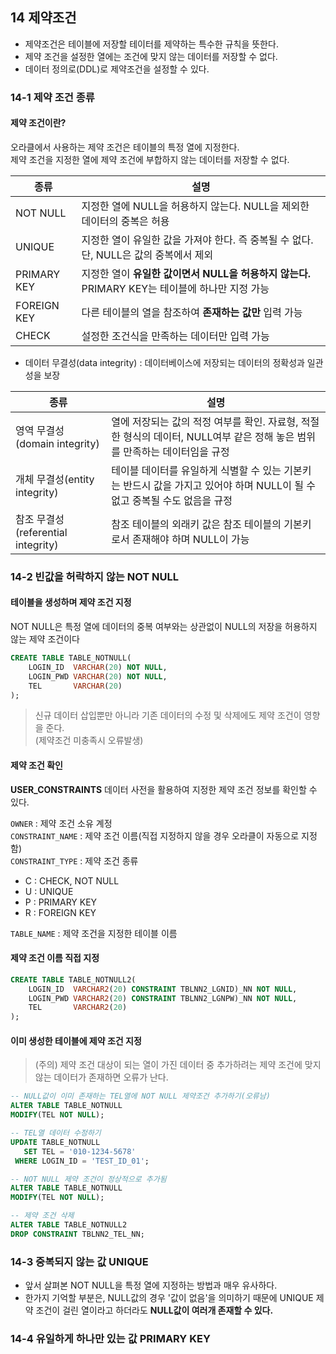 ## 14 제약조건
- 제약조건은 테이블에 저장할 테이터를 제약하는 특수한 규칙을 뜻한다.     
- 제약 조건을 설정한 열에는 조건에 맞지 않는 데이터를 저장할 수 없다.      
- 데이터 정의로(DDL)로 제약조건을 설정할 수 있다.     

### 14-1 제약 조건 종류
#### 제약 조건이란?
오라클에서 사용하는 제약 조건은 테이블의 특정 열에 지정한다.     
제약 조건을 지정한 열에 제약 조건에 부합하지 않는 데이터를 저장할 수 없다.     

|종류|설명|
|--|---|
|NOT NULL|지정한 열에 NULL을 허용하지 않는다. NULL을 제외한 데이터의 중복은 허용|
|UNIQUE | 지정한 열이 유일한 값을 가져야 한다. 즉 중복될 수 없다. 단, NULL은 값의 중복에서 제외|
|PRIMARY KEY|지정한 열이 **유일한 값이면서 NULL을 허용하지 않는다.** PRIMARY KEY는 테이블에 하나만 지정 가능|
|FOREIGN KEY|다른 테이블의 열을 참조하여 **존재하는 값만** 입력 가능|
|CHECK |설정한 조건식을 만족하는 데이터만 입력 가능 |

- 데이터 무결성(data integrity) : 데이터베이스에 저장되는 데이터의 정확성과 일관성을 보장     

|종류|설명|
|---|---|
|영역 무결성(domain integrity)|열에 저장되는 값의 적정 여부를 확인. 자료형, 적절한 형식의 데이터, NULL여부 같은 정해 놓은 범위를 만족하는 데이터임을 규정|
|개체 무결성(entity integrity)|테이블 데이터를 유일하게 식별할 수 있는 기본키는 반드시 값을 가지고 있어야 하며 NULL이 될 수 없고 중복될 수도 없음을 규정|
|참조 무결성(referential integrity)|참조 테이블의 외래키 값은 참조 테이블의 기본키로서 존재해야 하며 NULL이 가능|


### 14-2 빈값을 허락하지 않는 NOT NULL
#### 테이블을 생성하며 제약 조건 지정
NOT NULL은 특정 열에 데이터의 중복 여부와는 상관없이 NULL의 저장을 허용하지 않는 제약 조건이다     
```SQL
CREATE TABLE TABLE_NOTNULL(
    LOGIN_ID  VARCHAR(20) NOT NULL,
    LOGIN_PWD VARCHAR(20) NOT NULL,
    TEL       VARCHAR(20)
);
```
> 신규 데이터 삽입뿐만 아니라 기존 데이터의 수정 및 삭제에도 제약 조건이 영향을 준다.      
> (제약조건 미충족시 오류발생)    

#### 제약 조건 확인
**USER_CONSTRAINTS** 데이터 사전을 활용하여 지정한 제약 조건 정보를 확인할 수 있다.    

`OWNER` : 제약 조건 소유 계정      
`CONSTRAINT_NAME` : 제약 조건 이름(직접 지정하지 않을 경우 오라클이 자동으로 지정함)     
`CONSTRAINT_TYPE` : 제약 조건 종류       
- C : CHECK, NOT NULL     
- U : UNIQUE    
- P : PRIMARY KEY    
- R : FOREIGN KEY     

`TABLE_NAME` : 제약 조건을 지정한 테이블 이름      

#### 제약 조건 이름 직접 지정 
```SQL
CREATE TABLE TABLE_NOTNULL2(
    LOGIN_ID  VARCHAR2(20) CONSTRAINT TBLNN2_LGNID)_NN NOT NULL,
    LOGIN_PWD VARCHAR2(20) CONSTRAINT TBLNN2_LGNPW)_NN NOT NULL,
    TEL       VARCHAR2(20)
);
```

#### 이미 생성한 테이블에 제약 조건 지정
> (주의) 제약 조건 대상이 되는 열이 가진 데이터 중 추가하려는 제약 조건에 맞지 않는 데이터가 존재하면 오류가 난다.     

```SQL
-- NULL값이 이미 존재하는 TEL열에 NOT NULL 제약조건 추가하기(오류남)
ALTER TABLE TABLE_NOTNULL
MODIFY(TEL NOT NULL);

-- TEL열 데이터 수정하기
UPDATE TABLE_NOTNULL
   SET TEL = '010-1234-5678'
 WHERE LOGIN_ID = 'TEST_ID_01';

-- NOT NULL 제약 조건이 정상적으로 추가됨
ALTER TABLE TABLE_NOTNULL
MODIFY(TEL NOT NULL);

-- 제약 조건 삭제
ALTER TABLE TABLE_NOTNULL2
DROP CONSTRAINT TBLNN2_TEL_NN;
```

### 14-3 중복되지 않는 값 UNIQUE
- 앞서 살펴본 NOT NULL을 특정 열에 지정하는 방법과 매우 유사하다.      
- 한가지 기억할 부분은, NULL값의 경우 '값이 없음'을 의미하기 때문에 UNIQUE 제약 조건이 걸린 열이라고 하더라도
**NULL값이 여러개 존재할 수 있다.**           


### 14-4 유일하게 하나만 있는 값 PRIMARY KEY

####

####


